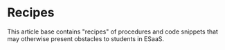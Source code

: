 # Recipes

This article base contains "recipes" of procedures and code snippets
that may otherwise present obstacles to students in ESaaS.

